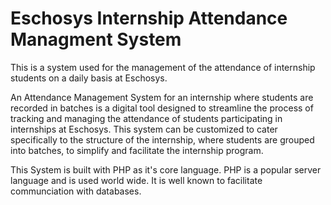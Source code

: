 # Eschosys Internship Attendance Managment System

This is a system used for the management of the attendance of internship students on a daily basis at Eschosys.

An Attendance Management System for an internship where students are recorded in batches is a digital tool designed to streamline the process of tracking and managing the attendance of students participating in internships at Eschosys. This system can be customized to cater specifically to the structure of the internship, where students are grouped into batches, to simplify and facilitate the internship program.

This System is built with PHP as it's core language. PHP is a popular server language and is used world wide. It is well known to facilitate communciation with databases.
